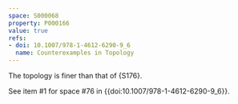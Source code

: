 ```yaml
---
space: S000068
property: P000166
value: true
refs:
- doi: 10.1007/978-1-4612-6290-9_6
  name: Counterexamples in Topology
---
```

The topology is finer than that of {S176}.

See item #1 for space #76 in {{doi:10.1007/978-1-4612-6290-9_6}}.
